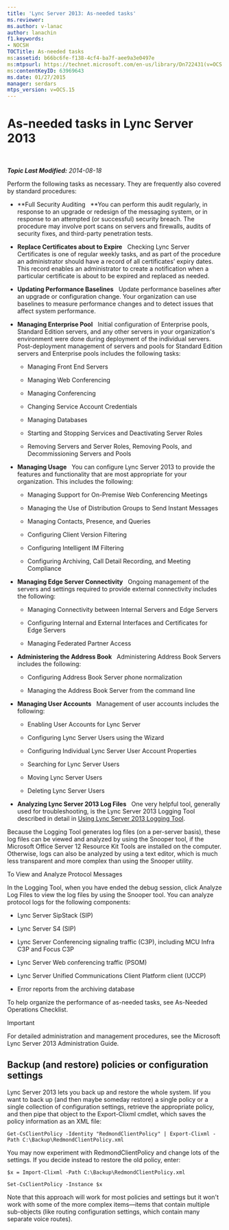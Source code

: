 ```yaml
---
title: 'Lync Server 2013: As-needed tasks'
ms.reviewer: 
ms.author: v-lanac
author: lanachin
f1.keywords:
- NOCSH
TOCTitle: As-needed tasks
ms:assetid: b66bc6fe-f138-4cf4-ba7f-aee9a3e0497e
ms:mtpsurl: https://technet.microsoft.com/en-us/library/Dn722431(v=OCS.15)
ms:contentKeyID: 63969643
ms.date: 01/27/2015
manager: serdars
mtps_version: v=OCS.15
---
```


<div data-xmlns="http://www.w3.org/1999/xhtml">

<div class="topic" data-xmlns="http://www.w3.org/1999/xhtml" data-msxsl="urn:schemas-microsoft-com:xslt" data-cs="http://msdn.microsoft.com/en-us/">

<div data-asp="http://msdn2.microsoft.com/asp">

# As-needed tasks in Lync Server 2013

</div>

<div id="mainSection">

<div id="mainBody">

<span> </span>

_**Topic Last Modified:** 2014-08-18_

Perform the following tasks as necessary. They are frequently also covered by standard procedures:

  - **Full Security Auditing   **You can perform this audit regularly, in response to an upgrade or redesign of the messaging system, or in response to an attempted (or successful) security breach. The procedure may involve port scans on servers and firewalls, audits of security fixes, and third-party penetration tests.

  - **Replace Certificates about to Expire**   Checking Lync Server Certificates is one of regular weekly tasks, and as part of the procedure an administrator should have a record of all certificates’ expiry dates. This record enables an administrator to create a notification when a particular certificate is about to be expired and replaced as needed.

  - **Updating Performance Baselines**   Update performance baselines after an upgrade or configuration change. Your organization can use baselines to measure performance changes and to detect issues that affect system performance.

  - **Managing Enterprise Pool**   Initial configuration of Enterprise pools, Standard Edition servers, and any other servers in your organization's environment were done during deployment of the individual servers. Post-deployment management of servers and pools for Standard Edition servers and Enterprise pools includes the following tasks:
    
      - Managing Front End Servers
    
      - Managing Web Conferencing
    
      - Managing Conferencing
    
      - Changing Service Account Credentials
    
      - Managing Databases
    
      - Starting and Stopping Services and Deactivating Server Roles
    
      - Removing Servers and Server Roles, Removing Pools, and Decommissioning Servers and Pools

  - **Managing Usage**   You can configure Lync Server 2013 to provide the features and functionality that are most appropriate for your organization. This includes the following:
    
      - Managing Support for On-Premise Web Conferencing Meetings
    
      - Managing the Use of Distribution Groups to Send Instant Messages
    
      - Managing Contacts, Presence, and Queries
    
      - Configuring Client Version Filtering
    
      - Configuring Intelligent IM Filtering
    
      - Configuring Archiving, Call Detail Recording, and Meeting Compliance

  - **Managing Edge Server Connectivity**   Ongoing management of the servers and settings required to provide external connectivity includes the following:
    
      - Managing Connectivity between Internal Servers and Edge Servers
    
      - Configuring Internal and External Interfaces and Certificates for Edge Servers
    
      - Managing Federated Partner Access

  - **Administering the Address Book**   Administering Address Book Servers includes the following:
    
      - Configuring Address Book Server phone normalization
    
      - Managing the Address Book Server from the command line

  - **Managing User Accounts**   Management of user accounts includes the following:
    
      - Enabling User Accounts for Lync Server
    
      - Configuring Lync Server Users using the Wizard
    
      - Configuring Individual Lync Server User Account Properties
    
      - Searching for Lync Server Users
    
      - Moving Lync Server Users
    
      - Deleting Lync Server Users

  - **Analyzing Lync Server 2013 Log Files**   One very helpful tool, generally used for troubleshooting, is the Lync Server 2013 Logging Tool described in detail in [Using Lync Server 2013 Logging Tool](http://technet.microsoft.com/en-us/library/gg558599.aspx).

Because the Logging Tool generates log files (on a per-server basis), these log files can be viewed and analyzed by using the Snooper tool, if the Microsoft Office Server 12 Resource Kit Tools are installed on the computer. Otherwise, logs can also be analyzed by using a text editor, which is much less transparent and more complex than using the Snooper utility.

To View and Analyze Protocol Messages

In the Logging Tool, when you have ended the debug session, click Analyze Log Files to view the log files by using the Snooper tool. You can analyze protocol logs for the following components:

  - Lync Server SipStack (SIP)

  - Lync Server S4 (SIP)

  - Lync Server Conferencing signaling traffic (C3P), including MCU Infra C3P and Focus C3P

  - Lync Server Web conferencing traffic (PSOM)

  - Lync Server Unified Communications Client Platform client (UCCP)

  - Error reports from the archiving database

To help organize the performance of as-needed tasks, see As-Needed Operations Checklist.

<div>


> [!IMPORTANT]  
> For detailed administration and management procedures, see the Microsoft Lync Server 2013 Administration Guide.



</div>

<div>

## Backup (and restore) policies or configuration settings

Lync Server 2013 lets you back up and restore the whole system. Iif you want to back up (and then maybe someday restore) a single policy or a single collection of configuration settings, retrieve the appropriate policy, and then pipe that object to the Export-Clixml cmdlet, which saves the policy information as an XML file:

`Get-CsClientPolicy -Identity "RedmondClientPolicy" | Export-Clixml -Path C:\Backup\RedmondClientPolicy.xml`

You may now experiment with RedmondClientPolicy and change lots of the settings. If you decide instead to restore the old policy, enter:

`$x = Import-Clixml -Path C:\Backup\RedmondClientPolicy.xml`

`Set-CsClientPolicy -Instance $x`

Note that this approach will work for most policies and settings but it won't work with some of the more complex items—items that contain multiple sub-objects (like routing configuration settings, which contain many separate voice routes).

</div>

</div>

<span> </span>

</div>

</div>

</div>

